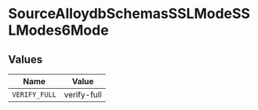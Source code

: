 # SourceAlloydbSchemasSSLModeSSLModes6Mode


## Values

| Name          | Value         |
| ------------- | ------------- |
| `VERIFY_FULL` | verify-full   |